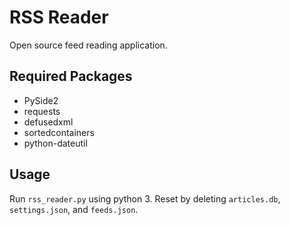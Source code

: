 # RSS Reader

Open source feed reading application.

## Required Packages

* PySide2
* requests
* defusedxml
* sortedcontainers
* python-dateutil

## Usage

Run `rss_reader.py` using python 3. Reset by deleting `articles.db`, `settings.json`, and `feeds.json`.
